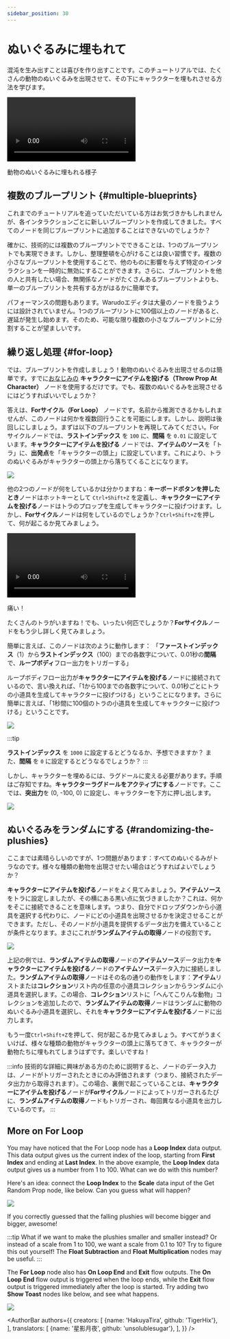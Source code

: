 ```yaml
---
sidebar_position: 30
---
```


# ぬいぐるみに埋もれて

混沌を生み出すことは喜びを作り出すことです。このチュートリアルでは、たくさんの動物のぬいぐるみを出現させて、その下にキャラクターを埋もれさせる方法を学びます。

<div style={{width: '100%'}} className="video-box"><video controls loop src="/jp/doc-img/buried.mp4" /></div>
<p class="img-desc">動物のぬいぐるみに埋もれる様子</p>

## 複数のブループリント {#multiple-blueprints}

これまでのチュートリアルを追っていただいている方はお気づきかもしれませんが、各インタラクションごとに新しいブループリントを作成してきました。すべてのノードを同じブループリントに追加することはできないのでしょうか？

確かに、技術的には複数のブループリントでできることは、1つのブループリントでも実現できます。しかし、整理整頓を心がけることは良い習慣です。複数の小さなブループリントを使用することで、他のものに影響を与えず特定のインタラクションを一時的に無効にすることができます。さらに、ブループリントを他の人と共有したい場合、無関係なノードがたくさんあるブループリントよりも、単一のブループリントを共有する方がはるかに簡単です。

パフォーマンスの問題もあります。Warudoエディタは大量のノードを扱うようには設計されていません。1つのブループリントに100個以上のノードがあると、遅延が発生し始めます。そのため、可能な限り複数の小さなブループリントに分割することが望ましいです。

## 繰り返し処理 {#for-loop}

では、ブループリントを作成しましょう！動物のぬいぐるみを出現させるのは簡単です。すでに[おなじみの](./ragdoll) **キャラクターにアイテムを投げる（Throw Prop At Character）** ノードを使用するだけです。でも、複数のぬいぐるみを出現させるにはどうすればいいでしょうか？

答えは、**Forサイクル（For Loop）** ノードです。名前から推測できるかもしれませんが、このノードは何かを複数回行うことを可能にします。しかし、説明は後回しにしましょう。まずは以下のブループリントを再現してみてください。Forサイクルノードでは、**ラストインデックス** を `100` に、**間隔** を `0.01` に設定しています。**キャラクターにアイテムを投げる** ノードでは、**アイテムのソース**を「トラ」に、**出発点**を「キャラクターの頭上」に設定しています。これにより、トラのぬいぐるみがキャラクターの頭上から落ちてくることになります。

![](/doc-img/jp-blueprint-buried-1.png)

他の2つのノードが何をしているかは分かりますね：**キーボードボタンを押したとき**ノードはホットキーとして `Ctrl+Shift+Z` を定義し、**キャラクターにアイテムを投げる**ノードはトラのプロップを生成してキャラクターに投げつけます。しかし、**Forサイクル**ノードは何をしているのでしょうか？`Ctrl+Shift+Z`を押して、何が起こるか見てみましょう。

<div style={{width: '100%'}} className="video-box"><video controls loop src="/jp/doc-img/buried-2.mp4" /></div>
<p class="img-desc">痛い！</p>

たくさんのトラがいますね！でも、いったい何匹でしょうか？**Forサイクル**ノードをもう少し詳しく見てみましょう。

簡単に言えば、このノードは次のように動作します： 「**ファーストインデックス**（1）から**ラストインデックス**（100）までの各数字について、0.01秒の**間隔**で、**ループボディ**フロー出力をトリガーする」

ループボディフロー出力が**キャラクターにアイテムを投げる**ノードに接続されているので、言い換えれば、「1から100までの各数字について、0.01秒ごとにトラの小道具を生成してキャラクターに投げつける」ということになります。さらに簡単に言えば、「1秒間に100個のトラの小道具を生成してキャラクターに投げつける」ということです。

![](/doc-img/jp-blueprint-buried-3.png)

:::tip

**ラストインデックス** を `1000` に設定するとどうなるか、予想できますか？ また、**間隔** を `0` に設定するとどうなるでしょうか？
:::

しかし、キャラクターを埋めるには、ラグドールに変える必要があります。手順はご存知ですね。**キャラクターラグドールをアクティブにする**ノードです。ここでは、**突出力**を (0, -100, 0) に設定し、キャラクターを下方に押し出します。

![](/doc-img/jp-blueprint-buried-4.png)

## ぬいぐるみをランダムにする {#randomizing-the-plushies}

ここまでは素晴らしいのですが、1つ問題があります：すべてのぬいぐるみがトラなのです。様々な種類の動物を出現させたい場合はどうすればよいでしょうか？

**キャラクターにアイテムを投げる**ノードをよく見てみましょう。**アイテムソース**をトラに設定しましたが、その横にある黒い点に気づきましたか？これは、何かをそこに接続できることを意味します。つまり、自分でドロップダウンから小道具を選択する代わりに、ノードにどの小道具を出現させるかを決定させることができます。ただし、そのノードが小道具を提供するデータ出力を備えていることが条件となります。まさにこれが**ランダムアイテムの取得**ノードの役割です。

![](/doc-img/jp-blueprint-buried-2.png)

上記の例では、**ランダムアイテムの取得**ノードの**アイテムソース**データ出力を**キャラクターにアイテムを投げる**ノードの**アイテムソース**データ入力に接続しました。**ランダムアイテムの取得**ノードはその名の通りの動作をします：**アイテム**リストまたは**コレクション**リスト内の任意の小道具コレクションからランダムに小道具を選択します。この場合、**コレクション**リストに「へんてこりんな動物」コレクションを追加したので、**ランダムアイテムの取得**ノードはランダムに動物のぬいぐるみ小道具を選択し、それを**キャラクターにアイテムを投げる**ノードに出力します。

もう一度`Ctrl+Shift+Z`を押して、何が起こるか見てみましょう。すべてがうまくいけば、様々な種類の動物がキャラクターの頭上に落ちてきて、キャラクターが動物たちに埋もれてしまうはずです。楽しいですね！

:::info
技術的な詳細に興味がある方のために説明すると、ノードのデータ入力は、ノードがトリガーされたときにのみ評価されます（つまり、接続されたデータ出力から取得されます）。この場合、裏側で起こっていることは、**キャラクターにアイテムを投げる**ノードが**Forサイクル**ノードによってトリガーされるたびに、**ランダムアイテムの取得**ノードもトリガーされ、毎回異なる小道具を出力しているのです。
:::

## More on For Loop

You may have noticed that the For Loop node has a **Loop Index** data output. This data output gives us the current index of the loop, starting from **First Index** and ending at **Last Index**. In the above example, the **Loop Index** data output gives us a number from 1 to 100. What can we do with this number?

Here's an idea: connect the **Loop Index** to the **Scale** data input of the Get Random Prop node, like below. Can you guess what will happen?

![](/doc-img/en-blueprint-buried-5.png)

If you correctly guessed that the falling plushies will become bigger and bigger, awesome!

:::tip
What if we want to make the plushies smaller and smaller instead? Or instead of a scale from 1 to 100, we want a scale from 0.1 to 10? Try to figure this out yourself! The **Float Subtraction** and **Float Multiplication** nodes may be useful.
:::

The **For Loop** node also has **On Loop End** and **Exit** flow outputs. The **On Loop End** flow output is triggered when the loop ends, while the **Exit** flow output is triggered immediately after the loop is started. Try adding two **Show Toast** nodes like below, and see what happens.

![](/doc-img/en-blueprint-buried-6.png)

<AuthorBar authors={{
  creators: [
    {name: 'HakuyaTira', github: 'TigerHix'},
  ],
  translators: [
    {name: '星影月夜', github: 'unsolublesugar'},
  ],
}} />
